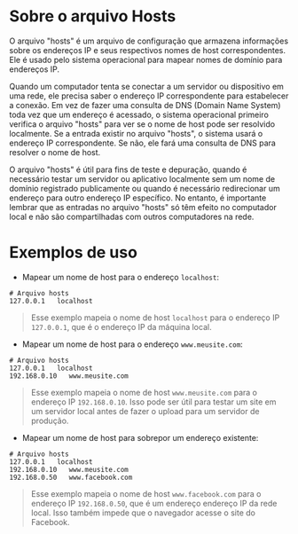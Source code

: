 # Sobre o arquivo Hosts

O arquivo "hosts" é um arquivo de configuração que armazena informações sobre os endereços IP e seus respectivos nomes de host correspondentes. Ele é usado pelo sistema operacional para mapear nomes de domínio para endereços IP.

Quando um computador tenta se conectar a um servidor ou dispositivo em uma rede, ele precisa saber o endereço IP correspondente para estabelecer a conexão. Em vez de fazer uma consulta de DNS (Domain Name System) toda vez que um endereço é acessado, o sistema operacional primeiro verifica o arquivo "hosts" para ver se o nome de host pode ser resolvido localmente. Se a entrada existir no arquivo "hosts", o sistema usará o endereço IP correspondente. Se não, ele fará uma consulta de DNS para resolver o nome de host.

O arquivo "hosts" é útil para fins de teste e depuração, quando é necessário testar um servidor ou aplicativo localmente sem um nome de domínio registrado publicamente ou quando é necessário redirecionar um endereço para outro endereço IP específico. No entanto, é importante lembrar que as entradas no arquivo "hosts" só têm efeito no computador local e não são compartilhadas com outros computadores na rede.

# Exemplos de uso

- Mapear um nome de host para o endereço `localhost`:
```
# Arquivo hosts
127.0.0.1   localhost
```
> Esse exemplo mapeia o nome de host `localhost` para o endereço IP `127.0.0.1`, que é o endereço IP da máquina local.

- Mapear um nome de host para o endereço `www.meusite.com`:
```
# Arquivo hosts
127.0.0.1   localhost
192.168.0.10   www.meusite.com
```
> Esse exemplo mapeia o nome de host `www.meusite.com` para o endereço IP `192.168.0.10`. Isso pode ser útil para testar um site em um servidor local antes de fazer o upload para um servidor de produção.

- Mapear um nome de host para sobrepor um endereço existente:
```
# Arquivo hosts
127.0.0.1   localhost
192.168.0.10   www.meusite.com
192.168.0.50   www.facebook.com
```
> Esse exemplo mapeia o nome de host `www.facebook.com` para o endereço IP `192.168.0.50`, que é um endereço endereço IP da rede local. Isso também impede que o navegador acesse o site do Facebook.
